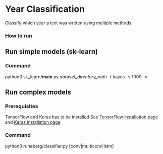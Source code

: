 # Year Classification

Classify which year a text was written using multiple methods

### How to run

## Run simple models (sk-learn)

### Command
python3 sk_learn/__main__.py *dataset_directory_path* -t bayes -s 1000 -v

## Run complex models

### Prerequisites
TensorFlow and Keras has to be installed
See [TensorFlow installation page](https://www.tensorflow.org/install/) and [Keras installation page](https://keras.io/#installation)

### Command
python3 runeberg/classifier.py [conv|multiconv|lstm]
